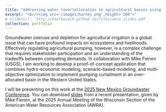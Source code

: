 ```yaml
---
title: "Addressing water (over)allocation in agricultural basins using multi-objective optimization and hydro-economic modeling"
excerpt: "<br/><img src='/images/harney.png',height='200'>"
# slidesurl: 'http://kmarkovich.github.io/files/awra_slides.pdf'
collection: portfolio
---
```


Groundwater overuse and depletion for agricultural irrigation is a global issue that can have profound impacts on ecosystems and livelihoods. Effectively regulating agricultural pumping, however, is a complex challenge that requires stakeholder participation and an understanding of the tradeoffs between competing demands. In collaboration with Mike Fienen (USGS), I am working to develop a proof-of-concept application that combines hydro-economic modeling, scenario-based modeling, and multi-objective optimization to implement pumping curtailment in an over-allocated basin in the Western United States. 

I will be presenting on this work at the [2025 New Mexico Groundwater Conference](https://agwt.org/event/2025-new-mexico-groundwater-conference/). You can download [slides](http://kmarkovich.github.io/files/4C_Markovich_Fienen.pdf) from a recent presentation, given by Mike Fienen, at the 2025 Annual Meeting of the Wisconsin Section of the American Water Resources Association (AWRA).

